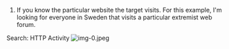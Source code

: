 1. If you know the particular website the target visits. For this example, I'm looking for everyone in Sweden that visits a particular extremist web forum.

Search: HTTP Activity
![img-0.jpeg](img-0.jpeg)
